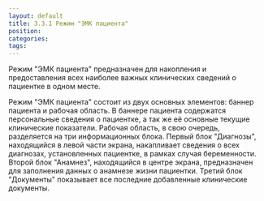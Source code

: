 ```yaml
---
layout: default
title: 3.3.1 Режим "ЭМК пациента"
position: 
categories: 
tags: 
---
```


Режим "ЭМК пациента" предназначен для накопления и предоставления всех наиболее важных клинических сведений о пациентке в одном месте.

Режим "ЭМК пациента" состоит из двух основных элементов: баннер пациента и рабочая область. В баннере пациента содержатся персональные сведения о пациентке, а так же её основные текущие клинические показатели. Рабочая область, в свою очередь, разделяется на три информационных блока. Первый блок "Диагнозы", находящийся в левой части экрана, накапливает сведения о всех диагнозах, установленных пациентке, в рамках случая беременности. Второй блок "Анамнез", находящийся в центре экрана, предназначен для заполнения данных о анамнезе жизни пациентки. Третий блок "Документы" показывает все последние добавленные клинические документы.

